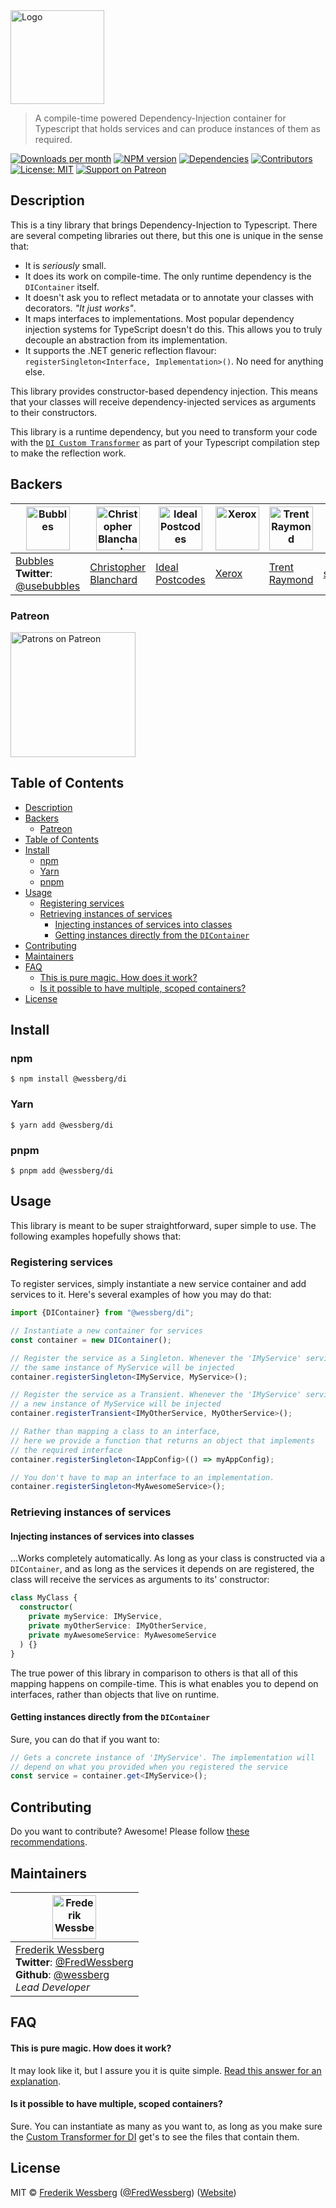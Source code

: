 <!-- SHADOW_SECTION_LOGO_START -->

<div><img alt="Logo" src="https://raw.githubusercontent.com/wessberg/di/master/documentation/asset/di-logo.png" height="150"   /></div>

<!-- SHADOW_SECTION_LOGO_END -->

<!-- SHADOW_SECTION_DESCRIPTION_SHORT_START -->

> A compile-time powered Dependency-Injection container for Typescript that holds services and can produce instances of them as required.

<!-- SHADOW_SECTION_DESCRIPTION_SHORT_END -->

<!-- SHADOW_SECTION_BADGES_START -->

<a href="https://npmcharts.com/compare/%40wessberg%2Fdi?minimal=true"><img alt="Downloads per month" src="https://img.shields.io/npm/dm/%40wessberg%2Fdi.svg"    /></a>
<a href="https://www.npmjs.com/package/%40wessberg%2Fdi"><img alt="NPM version" src="https://badge.fury.io/js/%40wessberg%2Fdi.svg"    /></a>
<a href="https://david-dm.org/wessberg/di"><img alt="Dependencies" src="https://img.shields.io/david/wessberg%2Fdi.svg"    /></a>
<a href="https://github.com/wessberg/di/graphs/contributors"><img alt="Contributors" src="https://img.shields.io/github/contributors/wessberg%2Fdi.svg"    /></a>
<a href="https://opensource.org/licenses/MIT"><img alt="License: MIT" src="https://img.shields.io/badge/License-MIT-yellow.svg"    /></a>
<a href="https://www.patreon.com/bePatron?u=11315442"><img alt="Support on Patreon" src="https://img.shields.io/badge/patreon-donate-green.svg"    /></a>

<!-- SHADOW_SECTION_BADGES_END -->

<!-- SHADOW_SECTION_DESCRIPTION_LONG_START -->

## Description

<!-- SHADOW_SECTION_DESCRIPTION_LONG_END -->

This is a tiny library that brings Dependency-Injection to Typescript. There are several competing libraries out there, but this one is unique in the sense
that:

- It is _seriously_ small.
- It does its work on compile-time. The only runtime dependency is the `DIContainer` itself.
- It doesn't ask you to reflect metadata or to annotate your classes with decorators. _"It just works"_.
- It maps interfaces to implementations. Most popular dependency injection systems for TypeScript doesn't do this. This allows you to truly decouple an abstraction from its implementation.
- It supports the .NET generic reflection flavour: `registerSingleton<Interface, Implementation>()`. No need for anything else.

This library provides constructor-based dependency injection. This means that your classes will receive dependency-injected services as arguments to their constructors.

This library is a runtime dependency, but you need to transform your code with the [`DI Custom Transformer`](https://github.com/wessberg/di-compiler) as part of your Typescript compilation step to make the reflection work.

<!-- SHADOW_SECTION_BACKERS_START -->

## Backers

| <a href="https://usebubbles.com"><img alt="Bubbles" src="https://uploads-ssl.webflow.com/5d682047c28b217055606673/5e5360be16879c1d0dca6514_icon-thin-128x128%402x.png" height="70"   /></a> | <a href="https://github.com/cblanc"><img alt="Christopher Blanchard" src="https://avatars0.githubusercontent.com/u/2160685?s=400&v=4" height="70"   /></a> | <a href="https://github.com/ideal-postcodes"><img alt="Ideal Postcodes" src="https://avatars.githubusercontent.com/u/4996310?s=200&v=4" height="70"   /></a> | <a href="https://www.xerox.com"><img alt="Xerox" src="https://avatars.githubusercontent.com/u/9158512?s=200&v=4" height="70"   /></a> | <a href="https://changelog.me"><img alt="Trent Raymond" src="https://avatars.githubusercontent.com/u/1509616?v=4" height="70"   /></a> | <a href="https://scrubtheweb.com"><img alt="scrubtheweb" src="https://avatars.githubusercontent.com/u/41668218?v=4" height="70"   /></a> |
| ------------------------------------------------------------------------------------------------------------------------------------------------------------------------------------------- | ---------------------------------------------------------------------------------------------------------------------------------------------------------- | ------------------------------------------------------------------------------------------------------------------------------------------------------------ | ------------------------------------------------------------------------------------------------------------------------------------- | -------------------------------------------------------------------------------------------------------------------------------------- | ---------------------------------------------------------------------------------------------------------------------------------------- |
| [Bubbles](https://usebubbles.com)<br><strong>Twitter</strong>: [@usebubbles](https://twitter.com/usebubbles)                                                                                | [Christopher Blanchard](https://github.com/cblanc)                                                                                                         | [Ideal Postcodes](https://github.com/ideal-postcodes)                                                                                                        | [Xerox](https://www.xerox.com)                                                                                                        | [Trent Raymond](https://changelog.me)                                                                                                  | [scrubtheweb](https://scrubtheweb.com)                                                                                                   |

### Patreon

<a href="https://www.patreon.com/bePatron?u=11315442"><img alt="Patrons on Patreon" src="https://img.shields.io/endpoint.svg?url=https%3A%2F%2Fshieldsio-patreon.vercel.app%2Fapi%3Fusername%3Dwessberg%26type%3Dpatrons"  width="200"  /></a>

<!-- SHADOW_SECTION_BACKERS_END -->

<!-- SHADOW_SECTION_TOC_START -->

## Table of Contents

- [Description](#description)
- [Backers](#backers)
  - [Patreon](#patreon)
- [Table of Contents](#table-of-contents)
- [Install](#install)
  - [npm](#npm)
  - [Yarn](#yarn)
  - [pnpm](#pnpm)
- [Usage](#usage)
  - [Registering services](#registering-services)
  - [Retrieving instances of services](#retrieving-instances-of-services)
    - [Injecting instances of services into classes](#injecting-instances-of-services-into-classes)
    - [Getting instances directly from the `DIContainer`](#getting-instances-directly-from-the-dicontainer)
- [Contributing](#contributing)
- [Maintainers](#maintainers)
- [FAQ](#faq)
  - [This is pure magic. How does it work?](#this-is-pure-magic-how-does-it-work)
  - [Is it possible to have multiple, scoped containers?](#is-it-possible-to-have-multiple-scoped-containers)
- [License](#license)

<!-- SHADOW_SECTION_TOC_END -->

<!-- SHADOW_SECTION_INSTALL_START -->

## Install

### npm

```
$ npm install @wessberg/di
```

### Yarn

```
$ yarn add @wessberg/di
```

### pnpm

```
$ pnpm add @wessberg/di
```

<!-- SHADOW_SECTION_INSTALL_END -->

<!-- SHADOW_SECTION_USAGE_START -->

## Usage

<!-- SHADOW_SECTION_USAGE_END -->

This library is meant to be super straightforward, super simple to use.
The following examples hopefully shows that:

### Registering services

To register services, simply instantiate a new service container and add services to it.
Here's several examples of how you may do that:

```typescript
import {DIContainer} from "@wessberg/di";

// Instantiate a new container for services
const container = new DIContainer();

// Register the service as a Singleton. Whenever the 'IMyService' service is requested,
// the same instance of MyService will be injected
container.registerSingleton<IMyService, MyService>();

// Register the service as a Transient. Whenever the 'IMyService' service is requested,
// a new instance of MyService will be injected
container.registerTransient<IMyOtherService, MyOtherService>();

// Rather than mapping a class to an interface,
// here we provide a function that returns an object that implements
// the required interface
container.registerSingleton<IAppConfig>(() => myAppConfig);

// You don't have to map an interface to an implementation.
container.registerSingleton<MyAwesomeService>();
```

### Retrieving instances of services

#### Injecting instances of services into classes

...Works completely automatically. As long as your class is constructed via
a `DIContainer`, and as long as the services it depends on are registered,
the class will receive the services as arguments to its' constructor:

```typescript
class MyClass {
  constructor(
    private myService: IMyService,
    private myOtherService: IMyOtherService,
    private myAwesomeService: MyAwesomeService
  ) {}
}
```

The true power of this library in comparison to others is that all of this mapping happens on compile-time.
This is what enables you to depend on interfaces, rather than objects that live on runtime.

#### Getting instances directly from the `DIContainer`

Sure, you can do that if you want to:

```typescript
// Gets a concrete instance of 'IMyService'. The implementation will
// depend on what you provided when you registered the service
const service = container.get<IMyService>();
```

<!-- SHADOW_SECTION_CONTRIBUTING_START -->

## Contributing

Do you want to contribute? Awesome! Please follow [these recommendations](./CONTRIBUTING.md).

<!-- SHADOW_SECTION_CONTRIBUTING_END -->

<!-- SHADOW_SECTION_MAINTAINERS_START -->

## Maintainers

| <a href="mailto:frederikwessberg@hotmail.com"><img alt="Frederik Wessberg" src="https://avatars2.githubusercontent.com/u/20454213?s=460&v=4" height="70"   /></a>                                                                |
| -------------------------------------------------------------------------------------------------------------------------------------------------------------------------------------------------------------------------------- |
| [Frederik Wessberg](mailto:frederikwessberg@hotmail.com)<br><strong>Twitter</strong>: [@FredWessberg](https://twitter.com/FredWessberg)<br><strong>Github</strong>: [@wessberg](https://github.com/wessberg)<br>_Lead Developer_ |

<!-- SHADOW_SECTION_MAINTAINERS_END -->

<!-- SHADOW_SECTION_FAQ_START -->

## FAQ

<!-- SHADOW_SECTION_FAQ_END -->

#### This is pure magic. How does it work?

It may look like it, but I assure you it is quite simple. [Read this answer for an explanation](https://github.com/wessberg/di-compiler#how-does-it-work-exactly).

#### Is it possible to have multiple, scoped containers?

Sure. You can instantiate as many as you want to, as long as you make sure the [Custom Transformer for DI](https://github.com/wessberg/di-compiler) get's to see the files that contain them.

<!-- SHADOW_SECTION_LICENSE_START -->

## License

MIT © [Frederik Wessberg](mailto:frederikwessberg@hotmail.com) ([@FredWessberg](https://twitter.com/FredWessberg)) ([Website](https://github.com/wessberg))

<!-- SHADOW_SECTION_LICENSE_END -->
